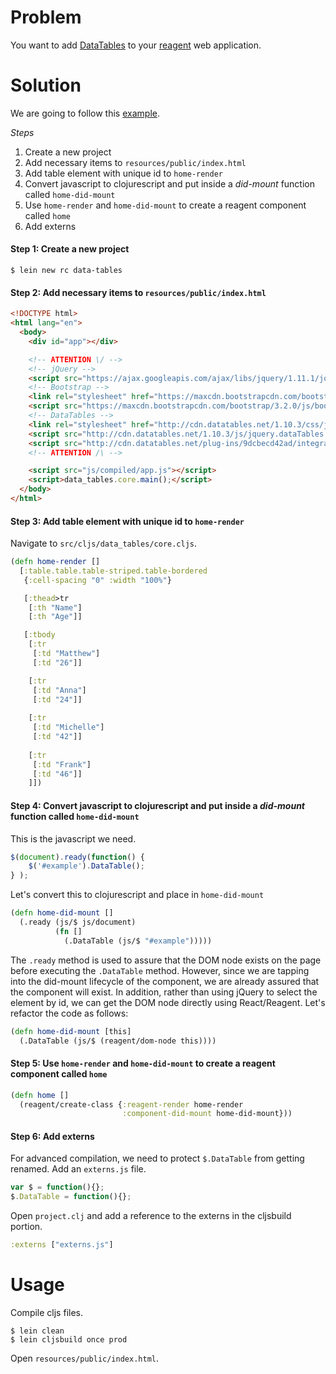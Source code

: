 # Problem

You want to add [DataTables](http://www.datatables.net/) to your [reagent](https://github.com/reagent-project/reagent) web application.

# Solution

We are going to follow this [example](http://www.datatables.net/examples/basic_init/zero_configuration.html).

*Steps*

1. Create a new project
2. Add necessary items to `resources/public/index.html`
3. Add table element with unique id to `home-render`
4. Convert javascript to clojurescript and put inside a *did-mount* function called `home-did-mount`
5. Use `home-render` and `home-did-mount` to create a reagent component called `home`
6. Add externs

#### Step 1: Create a new project

```
$ lein new rc data-tables
```

#### Step 2: Add necessary items to `resources/public/index.html`

```html
<!DOCTYPE html>
<html lang="en">
  <body>
    <div id="app"></div>

    <!-- ATTENTION \/ -->
    <!-- jQuery -->
    <script src="https://ajax.googleapis.com/ajax/libs/jquery/1.11.1/jquery.min.js"></script>
    <!-- Bootstrap -->
    <link rel="stylesheet" href="https://maxcdn.bootstrapcdn.com/bootstrap/3.2.0/css/bootstrap.min.css">
    <script src="https://maxcdn.bootstrapcdn.com/bootstrap/3.2.0/js/bootstrap.min.js"></script>
    <!-- DataTables -->
    <link rel="stylesheet" href="http://cdn.datatables.net/1.10.3/css/jquery.dataTables.min.css">
    <script src="http://cdn.datatables.net/1.10.3/js/jquery.dataTables.min.js"></script>
    <script src="http://cdn.datatables.net/plug-ins/9dcbecd42ad/integration/bootstrap/3/dataTables.bootstrap.min.js"></script>
    <!-- ATTENTION /\ -->

    <script src="js/compiled/app.js"></script>
    <script>data_tables.core.main();</script>
  </body>
</html>
```

#### Step 3: Add table element with unique id to `home-render`

Navigate to `src/cljs/data_tables/core.cljs`.

```clojure
(defn home-render []
  [:table.table.table-striped.table-bordered 
   {:cell-spacing "0" :width "100%"}

   [:thead>tr 
    [:th "Name"]
    [:th "Age"]]

   [:tbody
    [:tr 
     [:td "Matthew"]
     [:td "26"]]

    [:tr 
     [:td "Anna"]
     [:td "24"]]
    
    [:tr 
     [:td "Michelle"]
     [:td "42"]]
    
    [:tr 
     [:td "Frank"]
     [:td "46"]]
    ]])
```

#### Step 4: Convert javascript to clojurescript and put inside a *did-mount* function called `home-did-mount`

This is the javascript we need.

```javascript
$(document).ready(function() {
    $('#example').DataTable();
} );
```

Let's convert this to clojurescript and place in `home-did-mount`

```clojure
(defn home-did-mount []
  (.ready (js/$ js/document) 
          (fn []
            (.DataTable (js/$ "#example")))))
```

The `.ready` method is used to assure that the DOM node exists on the page before executing the `.DataTable` method. However, since we are tapping into the did-mount lifecycle of the component, we are already assured that the component will exist. In addition, rather than using jQuery to select the element by id, we can get the DOM node directly using React/Reagent.  Let's refactor the code as follows:

```clojure
(defn home-did-mount [this]
  (.DataTable (js/$ (reagent/dom-node this))))
```


#### Step 5: Use `home-render` and `home-did-mount` to create a reagent component called `home`

```clojure
(defn home []
  (reagent/create-class {:reagent-render home-render
                         :component-did-mount home-did-mount}))
```

#### Step 6: Add externs

For advanced compilation, we need to protect `$.DataTable` from getting renamed. Add an `externs.js` file.

```js
var $ = function(){};
$.DataTable = function(){};
```

Open `project.clj` and add a reference to the externs in the cljsbuild portion.

```clojure
:externs ["externs.js"]
```

# Usage

Compile cljs files.

```
$ lein clean
$ lein cljsbuild once prod
```

Open `resources/public/index.html`.
